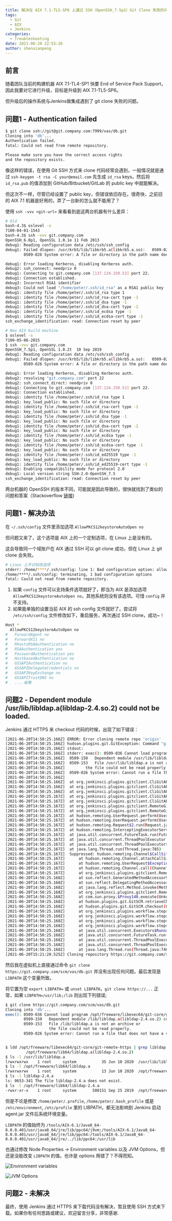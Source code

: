 ```yaml
---
title: 解决在 AIX 7.1-TL5-SP6 上通过 SSH（OpenSSH_7.5p1）Git Clone 失败的问题
tags:
  - Git
  - AIX
  - Jenkins
categories:
  - Troubleshooting
date: 2021-06-20 22:53:26
author: shenxianpeng
---
```


## 前言

随着团队当前的构建机器 AIX 7.1-TL4-SP1 快要 End of Service Pack Support，因此我要对它进行升级，目标是升级到 AIX 7.1-TL5-SP6。

但升级后的操作系统与Jenkins做集成遇到了 git clone 失败的问题。

## 问题1 - Authentication failed

```bash
$ git clone ssh://git@git.company.com:7999/vas/db.git
Cloning into 'db'...
Authentication failed.
fatal: Could not read from remote repository.

Please make sure you have the correct access rights
and the repository exists.
```

像这样的错误，在使用 Git SSH 方式来 clone 代码经常会遇到，一般情况就是通过 `ssh-keygen -t rsa -C your@email.com` 先生成 `id_rsa` keys，然后将 `id_rsa.pub` 的值添加到 GitHub/Bitbucket/GitLab 的 public key 中就能解决。

但这次不一样，尽管已经设置了 public key，但错误依旧存在。很奇快，之前旧的 AIX 7.1 机器是好用的，弄了一台新的怎么就不能用了？

使用 `ssh -vvv <git-url>` 来看看到底这两台机器有什么差异：

```bash
# Old
bash-4.3$ oslevel -s
7100-04-01-1543
bash-4.3$ ssh -vvv git.company.com
OpenSSH_6.0p1, OpenSSL 1.0.1e 11 Feb 2013
debug1: Reading configuration data /etc/ssh/ssh_config
debug1: Failed dlopen: /usr/krb5/lib/libkrb5.a(libkrb5.a.so):   0509-022 Cannot load module /usr/krb5/lib/libkrb5.a(libkrb5.a.so).
        0509-026 System error: A file or directory in the path name does not exist.

debug1: Error loading Kerberos, disabling Kerberos auth.
debug2: ssh_connect: needpriv 0
debug1: Connecting to git.company.com [137.134.250.53] port 22.
debug1: Connection established.
debug3: Incorrect RSA1 identifier
debug3: Could not load "/home/peter/.ssh/id_rsa" as a RSA1 public key
debug1: identity file /home/peter/.ssh/id_rsa type 1
debug1: identity file /home/peter/.ssh/id_rsa-cert type -1
debug1: identity file /home/peter/.ssh/id_dsa type -1
debug1: identity file /home/peter/.ssh/id_dsa-cert type -1
debug1: identity file /home/peter/.ssh/id_ecdsa type -1
debug1: identity file /home/peter/.ssh/id_ecdsa-cert type -1
ssh_exchange_identification: read: Connection reset by peer
```

```bash
# New AIX build machine
$ oslevel -s
7100-05-06-2015
$ ssh -vvv git.company.com
OpenSSH_7.5p1, OpenSSL 1.0.2t  10 Sep 2019
debug1: Reading configuration data /etc/ssh/ssh_config
debug1: Failed dlopen: /usr/krb5/lib/libkrb5.a(libkrb5.a.so):   0509-022 Cannot load module /usr/krb5/lib/libkrb5.a(libkrb5.a.so).
        0509-026 System error: A file or directory in the path name does not exist.

debug1: Error loading Kerberos, disabling Kerberos auth.
debug2: resolving "git.company.com" port 22
debug2: ssh_connect_direct: needpriv 0
debug1: Connecting to git.company.com [137.134.250.53] port 22.
debug1: Connection established.
debug1: identity file /home/peter/.ssh/id_rsa type 1
debug1: key_load_public: No such file or directory
debug1: identity file /home/peter/.ssh/id_rsa-cert type -1
debug1: key_load_public: No such file or directory
debug1: identity file /home/peter/.ssh/id_dsa type -1
debug1: key_load_public: No such file or directory
debug1: identity file /home/peter/.ssh/id_dsa-cert type -1
debug1: key_load_public: No such file or directory
debug1: identity file /home/peter/.ssh/id_ecdsa type -1
debug1: key_load_public: No such file or directory
debug1: identity file /home/peter/.ssh/id_ecdsa-cert type -1
debug1: key_load_public: No such file or directory
debug1: identity file /home/peter/.ssh/id_ed25519 type -1
debug1: key_load_public: No such file or directory
debug1: identity file /home/peter/.ssh/id_ed25519-cert type -1
debug1: Enabling compatibility mode for protocol 2.0
debug1: Local version string SSH-2.0-OpenSSH_7.5
ssh_exchange_identification: read: Connection reset by peer
```

两台机器的 OpenSSH 的版本不同，可能就是因此导致的，很快就找到了类似的问题和答案（Stackoverflow [链接](https://stackoverflow.com/questions/54191112/bitbucket-ssh-clone-on-aix-7-1-fails))

## 问题1 - 解决办法

在 `~/.ssh/config` 文件里添加选项 `AllowPKCS12keystoreAutoOpen no`

但问题又来了，这个选项是 AIX 上的一个定制选项，在 Linux 上是没有的。

这会导致同一个域账户在 AIX 通过 SSH 可以 git clone 成功，但在 Linux 上 git clone 会失败。

```bash
# Linux 上不识别改选项
stderr: /home/****/.ssh/config: line 1: Bad configuration option: allowpkcs12keystoreautoopen
/home/****/.ssh/config: terminating, 1 bad configuration options
fatal: Could not read from remote repository.
```

1. 如果 `config` 文件可以支持条件选项就好了，即当为 AIX 是添加选项 `AllowPKCS12keystoreAutoOpen no`，其他系统则没有该选项。可惜 `config` 并不支持。
2. 如果能单独的设置当前 AIX 的 ssh config 文件就好了。尝试将 `/etc/ssh/config` 文件修改如下，重启服务，再次通过 SSH clone，成功~！

```bash
Host *
  AllowPKCS12keystoreAutoOpen no
#   ForwardAgent no
#   ForwardX11 no
#   RhostsRSAAuthentication no
#   RSAAuthentication yes
#   PasswordAuthentication yes
#   HostbasedAuthentication no
#   GSSAPIAuthentication no
#   GSSAPIDelegateCredentials no
#   GSSAPIKeyExchange no
#   GSSAPITrustDNS no
#   ....省略
```

## 问题2 - Dependent module /usr/lib/libldap.a(libldap-2.4.so.2) could not be loaded.

Jenkins 通过 HTTPS 来 checkout 代码的时候，出现了如下错误：

```bash
[2021-06-20T14:50:25.166Z] ERROR: Error cloning remote repo 'origin'
[2021-06-20T14:50:25.166Z] hudson.plugins.git.GitException: Command "git fetch --tags --force --progress --depth=1 -- https://git.company.com/scm/vas/db.git +refs/heads/*:refs/remotes/origin/*" returned status code 128:
[2021-06-20T14:50:25.166Z] stdout: 
[2021-06-20T14:50:25.166Z] stderr: exec(): 0509-036 Cannot load program /opt/freeware/libexec64/git-core/git-remote-https because of the following errors:
[2021-06-20T14:50:25.166Z] 	0509-150   Dependent module /usr/lib/libldap.a(libldap-2.4.so.2) could not be loaded.
[2021-06-20T14:50:25.166Z] 	0509-153   File /usr/lib/libldap.a is not an archive or
[2021-06-20T14:50:25.166Z] 		   the file could not be read properly.
[2021-06-20T14:50:25.166Z] 	0509-026 System error: Cannot run a file that does not have a valid format.
[2021-06-20T14:50:25.166Z] 
[2021-06-20T14:50:25.166Z] 	at org.jenkinsci.plugins.gitclient.CliGitAPIImpl.launchCommandIn(CliGitAPIImpl.java:2450)
[2021-06-20T14:50:25.166Z] 	at org.jenkinsci.plugins.gitclient.CliGitAPIImpl.launchCommandWithCredentials(CliGitAPIImpl.java:2051)
[2021-06-20T14:50:25.166Z] 	at org.jenkinsci.plugins.gitclient.CliGitAPIImpl.access$500(CliGitAPIImpl.java:84)
[2021-06-20T14:50:25.167Z] 	at org.jenkinsci.plugins.gitclient.CliGitAPIImpl$1.execute(CliGitAPIImpl.java:573)
[2021-06-20T14:50:25.167Z] 	at org.jenkinsci.plugins.gitclient.CliGitAPIImpl$2.execute(CliGitAPIImpl.java:802)
[2021-06-20T14:50:25.167Z] 	at org.jenkinsci.plugins.gitclient.RemoteGitImpl$CommandInvocationHandler$GitCommandMasterToSlaveCallable.call(RemoteGitImpl.java:161)
[2021-06-20T14:50:25.167Z] 	at org.jenkinsci.plugins.gitclient.RemoteGitImpl$CommandInvocationHandler$GitCommandMasterToSlaveCallable.call(RemoteGitImpl.java:154)
[2021-06-20T14:50:25.167Z] 	at hudson.remoting.UserRequest.perform(UserRequest.java:211)
[2021-06-20T14:50:25.167Z] 	at hudson.remoting.UserRequest.perform(UserRequest.java:54)
[2021-06-20T14:50:25.167Z] 	at hudson.remoting.Request$2.run(Request.java:375)
[2021-06-20T14:50:25.167Z] 	at hudson.remoting.InterceptingExecutorService$1.call(InterceptingExecutorService.java:73)
[2021-06-20T14:50:25.167Z] 	at java.util.concurrent.FutureTask.run(FutureTask.java:277)
[2021-06-20T14:50:25.167Z] 	at java.util.concurrent.ThreadPoolExecutor.runWorker(ThreadPoolExecutor.java:1153)
[2021-06-20T14:50:25.167Z] 	at java.util.concurrent.ThreadPoolExecutor$Worker.run(ThreadPoolExecutor.java:628)
[2021-06-20T14:50:25.167Z] 	at java.lang.Thread.run(Thread.java:785)
[2021-06-20T14:50:25.167Z] 	Suppressed: hudson.remoting.Channel$CallSiteStackTrace: Remote call to uv12-aix-dendevmvasbld30
[2021-06-20T14:50:25.167Z] 		at hudson.remoting.Channel.attachCallSiteStackTrace(Channel.java:1800)
[2021-06-20T14:50:25.167Z] 		at hudson.remoting.UserRequest$ExceptionResponse.retrieve(UserRequest.java:357)
[2021-06-20T14:50:25.167Z] 		at hudson.remoting.Channel.call(Channel.java:1001)
[2021-06-20T14:50:25.167Z] 		at org.jenkinsci.plugins.gitclient.RemoteGitImpl$CommandInvocationHandler.execute(RemoteGitImpl.java:146)
[2021-06-20T14:50:25.168Z] 		at sun.reflect.GeneratedMethodAccessor904.invoke(Unknown Source)
[2021-06-20T14:50:25.168Z] 		at sun.reflect.DelegatingMethodAccessorImpl.invoke(DelegatingMethodAccessorImpl.java:43)
[2021-06-20T14:50:25.168Z] 		at java.lang.reflect.Method.invoke(Method.java:498)
[2021-06-20T14:50:25.168Z] 		at org.jenkinsci.plugins.gitclient.RemoteGitImpl$CommandInvocationHandler.invoke(RemoteGitImpl.java:132)
[2021-06-20T14:50:25.168Z] 		at com.sun.proxy.$Proxy140.execute(Unknown Source)
[2021-06-20T14:50:25.168Z] 		at hudson.plugins.git.GitSCM.retrieveChanges(GitSCM.java:1221)
[2021-06-20T14:50:25.168Z] 		at hudson.plugins.git.GitSCM.checkout(GitSCM.java:1299)
[2021-06-20T14:50:25.168Z] 		at org.jenkinsci.plugins.workflow.steps.scm.SCMStep.checkout(SCMStep.java:125)
[2021-06-20T14:50:25.168Z] 		at org.jenkinsci.plugins.workflow.steps.scm.SCMStep$StepExecutionImpl.run(SCMStep.java:93)
[2021-06-20T14:50:25.168Z] 		at org.jenkinsci.plugins.workflow.steps.scm.SCMStep$StepExecutionImpl.run(SCMStep.java:80)
[2021-06-20T14:50:25.168Z] 		at org.jenkinsci.plugins.workflow.steps.SynchronousNonBlockingStepExecution.lambda$start$0(SynchronousNonBlockingStepExecution.java:47)
[2021-06-20T14:50:25.168Z] 		at java.util.concurrent.Executors$RunnableAdapter.call(Executors.java:511)
[2021-06-20T14:50:25.168Z] 		at java.util.concurrent.FutureTask.run(FutureTask.java:266)
[2021-06-20T14:50:25.168Z] 		at java.util.concurrent.ThreadPoolExecutor.runWorker(ThreadPoolExecutor.java:1149)
[2021-06-20T14:50:25.168Z] 		at java.util.concurrent.ThreadPoolExecutor$Worker.run(ThreadPoolExecutor.java:624)
[2021-06-20T14:50:25.168Z] 		at java.lang.Thread.run(Thread.java:748)
[2021-06-20T15:21:20.525Z] Cloning repository https://git.company.com/scm/vas/db.git
```

然后我在虚拟机上直接通过命令 `git clone https://git.company.com/scm/vas/db.git` 并没有出现任何问题。最后发现是 `LIBPATH` 这个变量所致。

将它置为空 `export LIBPATH=` 或 `unset LIBPATH`，`git clone https://...` 正常，如果 `LIBPATH=/usr/lib;/lib` 则出现下列错误;

```bash
$ git clone https://git.company.com/scm/vas/db.git
Cloning into 'db'...
exec(): 0509-036 Cannot load program /opt/freeware/libexec64/git-core/git-remote-https because of the following errors:
        0509-150   Dependent module /lib/libldap.a(libldap-2.4.so.2) could not be loaded.
        0509-153   File /lib/libldap.a is not an archive or
                   the file could not be read properly.
        0509-026 System error: Cannot run a file that does not have a valid format.


$ ldd /opt/freeware/libexec64/git-core/git-remote-https | grep libldap.a
         /opt/freeware/lib64/libldap.a(libldap-2.4.so.2)
$ ls -l /usr/lib/libldap.a
lrwxrwxrwx    1 root     system           35 Jun 10 2020  /usr/lib/libldap.a -> /opt/IBM/ldap/V6.4/lib/libidsldap.a
$ ls -l /opt/freeware/lib64/libldap.a
lrwxrwxrwx    1 root     system           13 Jun 10 2020  /opt/freeware/lib64/libldap.a -> libldap-2.4.a
$ ls -l libldap-2.4.a
ls: 0653-341 The file libldap-2.4.a does not exist.
$ ls -l /opt/freeware/lib64/libldap-2.4.a
-rwxr-xr-x    1 root     system       580151 Sep 25 2019  /opt/freeware/lib64/libldap-2.4.a
```

但是不论是修改 `/home/peter/.profile`, `/home/peter/.bash_profile` 或是 `/etc/environment`, `/etc/profile` 里的 LIBPATH，都无法影响到 Jenkins 启动 agent.jar 文件后系统环境变量。

`LIBPATH` 的值始终为 `/tools/AIX-6.1/Java8_64-8.0.0.401/usr/java8_64/jre/lib/ppc64/j9vm:/tools/AIX-6.1/Java8_64-8.0.0.401/usr/java8_64/jre/lib/ppc64:/tools/AIX-6.1/Java8_64-8.0.0.401/usr/java8_64/jre/../lib/ppc64:/usr/lib`

也通过修改 Node Properties -> Environment variables 以及 JVM Options，但还是没能改变 `LIBPATH` 的值。也许是 options 用错了？不得而知。

![Environment variables](git-clone-failed-on-aix/environment-variables.png)

![JVM Options](git-clone-failed-on-aix/jvm-options.png)

## 问题2 - 未解决

最终，使用 Jenkins 通过 HTTPS 来下载代码没有解决，暂且使用 SSH 方式来下载。如果你有任何思路或建议，欢迎留言分享，非常感谢.